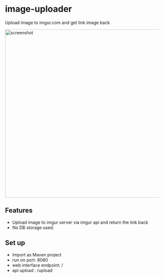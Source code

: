 # image-uploader
Upload image to imgur.com and get link image back

<img src="https://i.imgur.com/cdDhX8s.png" width="550" title="screenshot"/>

## Features

- Upload image to imgur server via imgur api and return the link back
- No DB storage used.

## Set up

- Import as Maven project
- run on port: 8080
- web interface endpoint: /
- api upload : /upload
  
